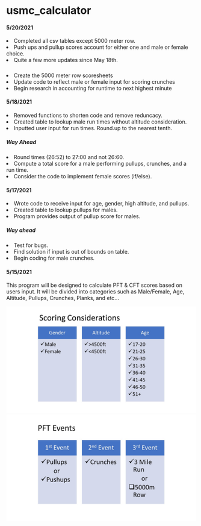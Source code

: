 # usmc_calculator
<h4>5/20/2021</h4>
<p>
    <li>  Completed all csv tables except 5000 meter row. 
    <li>  Push ups and pullup scores account for either one and male or female choice.
    <li>  Quite a few more updates since May 18th.
</p>
<h5></h5>
<p>
    <li>  Create the 5000 meter row scoresheets
    <li>  Update code to reflect male or female input for scoring crunches
    <li>  Begin research in accounting for runtime to next highest minute
</p>
<h4>5/18/2021</h4>
<p>
    <li> Removed functions to shorten code and remove reduncacy.
    <li> Created table to lookup male run times without altitude consideration. 
    <li> Inputted user input for run times. Round.up to the nearest tenth.
</p>
<h5> Way Ahead</H5>
<p>
    <li> Round times (26:52) to 27:00 and not 26:60. 
    <li> Compute a total score for a male performing pullups, crunches, and a run time. 
    <li> Consider the code to implement female scores (if/else).
</p>      
<H4>5/17/2021</h4>
<p>
    <li>  Wrote code to receive input for age, gender, high altitude, and pullups.
    <li>  Created table to lookup pullups for males.
    <li>  Program provides output of pullup score for males.
</p>
<h5>Way ahead</h5>
<p>
    <li>  Test for bugs.
    <li>  Find solution if input is out of bounds on table. 
    <li>  Begin coding for male crunches.
</p>

<H4>5/15/2021</h4>
<p>This program will be designed to calculate PFT & CFT scores based on users input. It will be divided into categories such as Male/Female, Age, Altitude, Pullups, Crunches, Planks, and etc...</p>

![image](https://raw.githubusercontent.com/brogers1812/2021-USMC-Calculator/main/information/Slide1.JPG)
![image](https://raw.githubusercontent.com/brogers1812/2021-USMC-Calculator/main/information/Slide2.JPG)
